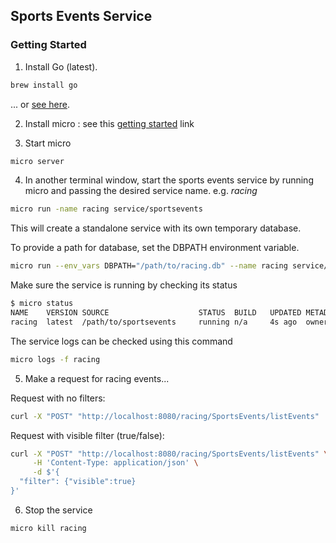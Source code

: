 ## Sports Events Service

### Getting Started

1. Install Go (latest).

```bash
brew install go
```

... or [see here](https://golang.org/doc/install).

2. Install micro : see this [getting started](https://micro.dev/getting-started#install) link


3. Start micro
```bash
micro server
```

4. In another terminal window, start the sports events service by running micro and passing the desired service name. e.g. _racing_
```bash
micro run -name racing service/sportsevents
```
This will create a standalone service with its own temporary database.

To provide a path for database, set the DBPATH environment variable.

```bash
micro run --env_vars DBPATH="/path/to/racing.db" --name racing service/sportsevents
```

Make sure the service is running by checking its status
```bash
$ micro status
NAME    VERSION SOURCE                    STATUS  BUILD   UPDATED METADATA
racing  latest  /path/to/sportsevents     running n/a     4s ago  owner=admin, group=micro
```

The service logs can be checked using this command
```bash
micro logs -f racing
```

5. Make a request for racing events... 

Request with no filters:
```bash
curl -X "POST" "http://localhost:8080/racing/SportsEvents/listEvents"
```

Request with visible filter (true/false):
```bash
curl -X "POST" "http://localhost:8080/racing/SportsEvents/listEvents" \
     -H 'Content-Type: application/json' \
     -d $'{
  "filter": {"visible":true}
}'
```

6. Stop the service
```bash
micro kill racing
```

